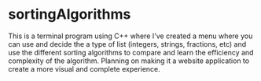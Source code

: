 # sortingAlgorithms
This is a terminal program using C++ where I've created a menu where you can use and decide the a type of list (integers, strings, fractions, etc)
and use the different sorting algorithms to compare and learn the efficiency and complexity of the algorithm. Planning on making it a 
website application to create a more visual and complete experience.
